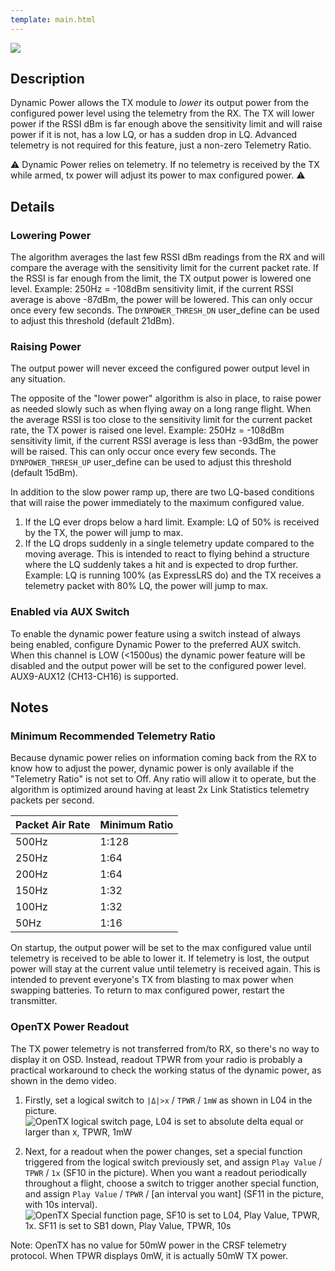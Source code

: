 ```yaml
---
template: main.html
---
```


<img src="https://raw.githubusercontent.com/ExpressLRS/ExpressLRS-Hardware/master/img/software.png">

## Description

Dynamic Power allows the TX module to *lower* its output power from the configured power level using the telemetry from the RX. The TX will lower power if the RSSI dBm is far enough above the sensitivity limit and will raise power if it is not, has a low LQ, or has a sudden drop in LQ. Advanced telemetry is not required for this feature, just a non-zero Telemetry Ratio.

⚠️ Dynamic Power relies on telemetry. If no telemetry is received by the TX while armed, tx power will adjust its power to max configured power. ⚠️ 

## Details

### Lowering Power

The algorithm averages the last few RSSI dBm readings from the RX and will compare the average with the sensitivity limit for the current packet rate. If the RSSI is far enough from the limit, the TX output power is lowered one level. Example: 250Hz = -108dBm sensitivity limit, if the current RSSI average is above -87dBm, the power will be lowered. This can only occur once every few seconds. The `DYNPOWER_THRESH_DN` user_define can be used to adjust this threshold (default 21dBm).

### Raising Power

The output power will never exceed the configured power output level in any situation.

The opposite of the "lower power" algorithm is also in place, to raise power as needed slowly such as when flying away on a long range flight. When the average RSSI is too close to the sensitivity limit for the current packet rate, the TX power is raised one level. Example: 250Hz = -108dBm sensitivity limit, if the current RSSI average is less than -93dBm, the power will be raised. This can only occur once every few seconds. The `DYNPOWER_THRESH_UP` user_define can be used to adjust this threshold (default 15dBm).

In addition to the slow power ramp up, there are two LQ-based conditions that will raise the power immediately to the maximum configured value.

1. If the LQ ever drops below a hard limit. Example: LQ of 50% is received by the TX, the power will jump to max.
2. If the LQ drops suddenly in a single telemetry update compared to the moving average. This is intended to react to flying behind a structure where the LQ suddenly takes a hit and is expected to drop further. Example: LQ is running 100% (as ExpressLRS do) and the TX receives a telemetry packet with 80% LQ, the power will jump to max.

### Enabled via AUX Switch

To enable the dynamic power feature using a switch instead of always being enabled, configure Dynamic Power to the preferred AUX switch. When this channel is LOW (<1500us) the dynamic power feature will be disabled and the output power will be set to the configured power level. AUX9-AUX12 (CH13-CH16) is supported.

## Notes

### Minimum Recommended Telemetry Ratio
Because dynamic power relies on information coming back from the RX to know how to adjust the power, dynamic power is only available if the "Telemetry Ratio" is not set to Off. Any ratio will allow it to operate, but the algorithm is optimized around having at least 2x Link Statistics telemetry packets per second.

| Packet Air Rate | Minimum Ratio |
|---|---|
| 500Hz | 1:128 |
| 250Hz | 1:64 |
| 200Hz | 1:64 |
| 150Hz | 1:32 |
| 100Hz | 1:32 |
| 50Hz | 1:16 |

On startup, the output power will be set to the max configured value until telemetry is received to be able to lower it. If telemetry is lost, the output power will stay at the current value until telemetry is received again. This is intended to prevent everyone's TX from blasting to max power when swapping batteries. To return to max configured power, restart the transmitter.

### OpenTX Power Readout
The TX power telemetry is not transferred from/to RX, so there's no way to display it on OSD. Instead, readout TPWR from your radio is probably a practical workaround to check the working status of the dynamic power, as shown in the demo video.

1. Firstly, set a logical switch to `|Δ|>x` / `TPWR` / `1mW` as shown in L04 in the picture. 
![OpenTX logical switch page, L04 is set to absolute delta equal or larger than x, TPWR, 1mW](https://cdn.discordapp.com/attachments/738450139693449258/872521918446714920/IMG_9220.JPG)

2. Next, for a readout when the power changes, set a special function triggered from the logical switch previously set, and assign `Play Value` / `TPWR` / `1x` (SF10 in the picture). When you want a readout periodically throughout a flight, choose a switch to trigger another special function, and assign `Play Value` / `TPWR` / [an interval you want] (SF11 in the picture, with 10s interval).
![OpenTX Special function page, SF10 is set to L04, Play Value, TPWR, 1x. SF11 is set to SB1 down, Play Value, TPWR, 10s](https://cdn.discordapp.com/attachments/738450139693449258/872521921382744074/IMG_9221.JPG)

Note: OpenTX has no value for 50mW power in the CRSF telemetry protocol. When TPWR displays 0mW, it is actually 50mW TX power.
